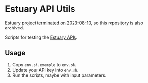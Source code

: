 # Estuary API Utils

Estuary project [terminated on 2023-08-10](https://x.com/Estuary_Tech/status/1689468956980228096?s=20), so this repository is also archived.

Scripts for testing the [Estuary APIs](https://docs.estuary.tech/).

## Usage

1. Copy `env.sh.example` to `env.sh`.
2. Update your API key into `env.sh`.
3. Run the scripts, maybe with input parameters.

